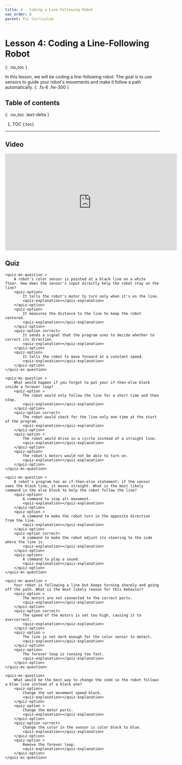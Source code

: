 ```yaml
---
title: 4 - Coding a Line-Following Robot
nav_order: 8
parent: FLL Curriculum
---
```


# Lesson 4: Coding a Line-Following Robot
{: .no_toc }

In this lesson, we will be coding a line-following robot. The goal is to use sensors to guide your robot's movements and make it follow a path automatically.
{: .fs-6 .fw-300 }

## Table of contents
{: .no_toc .text-delta }

1. TOC
{:toc}

---

## Video
<iframe width="560" height="315" src="https://www.youtube.com/embed/ErDj8myI_Tg?si=s1CXRpumwxveoNae" title="YouTube video player" frameborder="0" allow="accelerometer; autoplay; clipboard-write; encrypted-media; gyroscope; picture-in-picture; web-share" referrerpolicy="strict-origin-when-cross-origin" allowfullscreen></iframe>


## Quiz
<content-quiz>

    <quiz-mc-question >
        A robot's color sensor is pointed at a black line on a white floor. How does the sensor's input directly help the robot stay on the line?
        <quiz-option>
            It tells the robot's motor to turn only when it's on the line.
            <quiz-explanation></quiz-explanation>
        </quiz-option>
        <quiz-option>
            It measures the distance to the line to keep the robot centered.
            <quiz-explanation></quiz-explanation>
        </quiz-option>
        <quiz-option correct>
            It sends a signal that the program uses to decide whether to correct its direction.
            <quiz-explanation></quiz-explanation>
        </quiz-option>
        <quiz-option>
            It tells the robot to move forward at a constant speed.
            <quiz-explanation></quiz-explanation>
        </quiz-option>
    </quiz-mc-question>

    <quiz-mc-question >
        What would happen if you forgot to put your if-then-else block inside a forever loop?
        <quiz-option >
            The robot would only follow the line for a short time and then stop.
            <quiz-explanation></quiz-explanation>
        </quiz-option>
        <quiz-option correct>
            The robot would check for the line only one time at the start of the program.
            <quiz-explanation></quiz-explanation>
        </quiz-option>
        <quiz-option >
            The robot would drive in a circle instead of a straight line.
            <quiz-explanation></quiz-explanation>
        </quiz-option>
        <quiz-option>
            The robot's motors would not be able to turn on.
            <quiz-explanation></quiz-explanation>
        </quiz-option>
    </quiz-mc-question>

    <quiz-mc-question >
        A robot's program has an if-then-else statement: if the sensor sees the black line, it moves straight. What is the most likely command in the else block to help the robot follow the line?
        <quiz-option>
            A command to stop all movement.
            <quiz-explanation></quiz-explanation>
        </quiz-option>
        <quiz-option >
            A command to make the robot turn in the opposite direction from the line.
            <quiz-explanation></quiz-explanation>
        </quiz-option>
        <quiz-option correct>
            A command to make the robot adjust its steering to the side where the line is.
            <quiz-explanation></quiz-explanation>
        </quiz-option>
        <quiz-option>
            A command to play a sound.
            <quiz-explanation></quiz-explanation>
        </quiz-option>
    </quiz-mc-question>

    <quiz-mc-question >
        Your robot is following a line but keeps turning sharply and going off the path. What is the most likely reason for this behavior?
        <quiz-option >
            The motors are not connected to the correct ports.
            <quiz-explanation></quiz-explanation>
        </quiz-option>
        <quiz-option correct> 
            The speed of the motors is set too high, causing it to overcorrect.
            <quiz-explanation></quiz-explanation>
        </quiz-option>
        <quiz-option >
            The line is not dark enough for the color sensor to detect.
            <quiz-explanation></quiz-explanation>
        </quiz-option>
        <quiz-option>
            The forever loop is running too fast.
            <quiz-explanation></quiz-explanation>
        </quiz-option>
    </quiz-mc-question>

    <quiz-mc-question>
        What would be the best way to change the code so the robot follows a blue line instead of a black one?
        <quiz-option>
            Change the set movement speed block.
            <quiz-explanation></quiz-explanation>
        </quiz-option>
        <quiz-option >
            Change the motor ports.
            <quiz-explanation></quiz-explanation>
        </quiz-option>
        <quiz-option correct>
            Change the color in the sensor is color block to blue.
            <quiz-explanation></quiz-explanation>
        </quiz-option>
        <quiz-option >
            Remove the forever loop.
            <quiz-explanation></quiz-explanation>
        </quiz-option>
    </quiz-mc-question>
</content-quiz>
